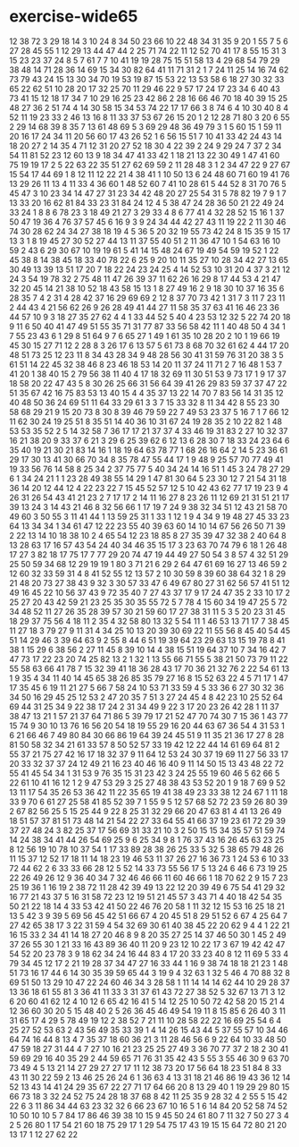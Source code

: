 # exercise-wide65
12
38
72
3
29
18
14
3
10
24
8
34
50
23
66
10
22
48
34
31
35
9
20
1
55
7
5
6
27
28
45
55
1
12
29
13
44
47
44
2
25
71
74
22
11
12
52
70
41
17
8
55
15
31
3
15
23
23
37
24
8
5
7
61
7
7
10
41
19
19
28
75
15
51
58
13
4
29
68
54
79
29
38
48
14
71
28
36
14
69
15
34
30
82
64
41
11
71
31
2
1
7
24
11
25
14
16
74
62
73
79
43
24
15
13
30
34
70
19
53
19
87
15
53
22
13
53
58
6
18
27
30
32
33
65
22
62
51
10
28
20
17
32
25
70
11
29
46
22
9
57
17
24
17
23
34
6
40
43
73
41
15
12
18
17
34
7
10
29
16
25
23
42
86
2
28
16
66
46
70
18
40
39
15
25
48
27
36
2
51
74
4
14
30
58
15
34
53
74
22
17
17
66
3
8
74
6
4
10
30
40
8
4
52
11
19
23
33
2
46
13
16
8
11
33
37
53
67
26
15
20
1
2
12
28
71
80
3
20
6
55
2
29
14
68
39
8
35
7
13
61
48
69
5
3
69
29
48
36
49
79
3
1
5
60
15
1
59
11
20
16
17
24
34
11
20
56
60
17
43
26
52
1
6
56
15
51
7
10
41
33
42
24
43
14
18
20
27
2
14
35
4
71
12
31
20
27
52
18
30
4
22
39
2
24
9
29
24
7
37
2
34
54
11
81
52
23
12
60
13
9
18
34
47
41
33
42
1
18
21
13
22
30
49
1
47
41
60
75
19
19
17
2
5
22
63
22
35
51
27
62
69
59
2
11
28
48
3
1
2
34
47
22
9
27
67
15
54
17
44
69
1
8
12
11
12
22
21
4
38
41
1
10
50
13
6
24
48
60
71
60
19
41
76
13
29
26
11
13
4
11
33
4
36
60
1
48
52
60
7
41
10
28
61
5
44
52
8
31
70
76
5
45
47
3
10
23
34
14
47
27
31
23
34
42
48
20
27
25
54
31
5
78
82
19
7
9
1
7
13
33
20
16
62
81
84
33
23
31
84
24
12
4
5
38
47
24
28
36
50
21
22
49
24
33
24
1
8
8
6
78
23
3
18
49
21
27
3
29
33
4
8
6
77
41
4
32
28
52
15
16
1
37
50
47
19
36
4
76
37
57
45
6
16
9
3
9
24
34
44
42
27
43
11
19
22
2
11
30
46
74
30
28
62
24
34
27
38
18
19
4
5
36
5
20
32
19
55
73
42
24
8
15
35
9
15
17
13
3
1
8
19
45
27
30
52
27
44
13
11
37
55
40
51
2
11
36
47
10
1
54
63
16
10
59
2
43
6
29
30
67
10
19
19
61
5
41
14
15
48
24
67
19
49
54
59
19
52
1
22
45
38
8
14
38
45
18
33
40
78
22
6
25
9
20
10
11
35
27
10
28
34
42
27
13
65
30
49
13
39
13
51
17
20
7
18
22
24
23
24
25
4
14
52
53
10
31
20
4
37
3
21
12
24
3
54
19
78
32
2
75
48
11
47
26
39
37
11
62
26
16
29
8
17
44
53
4
21
47
32
20
45
14
21
38
10
52
18
43
58
15
13
1
8
27
49
16
2
9
18
30
10
37
16
35
6
28
35
7
4
2
31
4
28
42
37
16
29
69
69
2
12
8
37
70
73
42
1
31
7
3
11
7
23
11
2
44
43
4
21
56
62
26
9
26
28
49
41
44
27
11
58
35
37
63
41
16
46
23
36
44
57
10
9
3
18
27
35
27
62
4
4
1
33
44
52
5
40
4
23
53
12
32
5
22
74
20
18
9
11
6
50
40
41
47
49
51
55
35
71
31
77
87
33
56
58
42
11
1
40
48
50
4
34
1
7
55
23
43
6
1
29
8
51
64
9
7
6
65
27
1
49
1
61
35
10
28
20
2
10
1
19
66
19
45
30
15
27
71
12
2
28
8
3
26
17
6
13
57
5
61
73
8
68
70
32
61
62
4
44
17
20
48
51
73
25
12
23
11
8
34
43
28
34
9
48
28
56
30
41
31
59
76
31
20
38
3
5
61
51
14
22
45
32
38
46
8
23
46
18
53
14
20
11
37
24
11
71
2
7
16
48
1
53
7
41
20
1
38
40
15
2
79
56
38
11
40
4
17
18
32
69
11
30
51
53
9
73
17
1
9
17
37
18
58
20
22
47
43
5
8
30
26
25
66
31
56
64
39
41
26
29
83
59
37
37
47
22
51
35
67
42
16
75
83
53
13
40
15
4
4
35
37
13
22
14
70
7
83
56
14
31
35
12
40
48
50
36
24
69
51
11
64
33
29
61
3
3
7
15
33
32
8
11
34
42
8
55
23
30
58
68
29
21
9
15
20
73
8
30
8
39
46
79
59
22
7
49
53
23
37
5
16
7
1
7
66
12
11
62
30
24
19
25
51
8
35
51
14
40
36
10
31
67
24
19
28
35
2
10
22
82
1
48
53
53
35
52
2
5
14
32
58
7
36
17
17
21
37
37
4
33
46
19
31
83
2
27
10
32
37
16
21
38
20
9
33
37
6
21
3
29
6
25
39
62
6
12
13
6
28
30
7
18
33
24
23
64
6
35
40
19
21
30
21
83
14
16
1
18
19
64
63
78
77
1
68
26
16
64
2
14
5
23
36
61
29
17
30
13
41
30
66
70
34
8
35
78
47
55
44
17
1
9
48
9
25
57
70
77
49
41
19
33
56
76
14
58
8
25
34
2
37
75
77
5
40
34
24
14
16
51
1
45
3
24
78
27
29
6
1
34
24
21
1
1
23
28
49
38
55
14
29
1
47
81
30
64
5
23
30
12
7
21
54
31
18
36
14
20
12
44
12
4
22
23
22
7
15
45
52
57
12
5
10
42
43
62
77
17
19
23
9
4
26
31
26
54
43
41
21
23
2
7
17
17
2
14
11
16
27
8
23
26
11
12
69
21
31
51
21
17
39
13
24
3
14
43
21
46
8
32
56
66
1
17
19
7
24
9
38
32
34
51
12
43
21
58
70
49
60
3
50
55
3
11
41
44
1
13
59
25
31
1
33
1
12
1
9
4
34
9
19
48
27
45
33
23
64
13
34
34
1
34
61
47
12
22
23
55
40
39
63
60
14
10
14
67
56
26
50
71
39
2
22
13
14
10
18
38
10
2
4
65
54
12
23
18
85
8
27
35
39
47
32
38
2
40
64
8
13
28
63
17
16
57
43
54
24
40
34
46
35
15
17
3
23
63
70
74
79
6
18
1
26
48
17
27
3
82
18
17
75
17
7
77
29
20
74
47
19
44
49
27
50
54
3
8
57
4
32
51
29
25
50
59
34
68
12
29
19
19
1
80
3
71
21
6
29
2
64
47
61
69
16
27
13
46
59
2
12
60
32
33
59
31
4
8
41
52
55
12
13
57
2
10
30
59
8
39
60
38
64
32
1
8
29
21
48
20
73
27
38
43
9
32
3
30
57
33
47
6
49
67
80
27
31
62
56
57
41
51
12
49
16
45
22
10
56
37
43
9
72
35
40
7
27
43
37
17
9
17
24
47
35
2
33
10
17
2
25
27
20
43
42
59
21
23
25
35
30
35
55
72
5
7
78
4
15
60
34
19
47
25
5
72
34
48
52
11
27
26
35
28
39
57
30
21
59
60
17
27
38
31
11
5
3
5
20
23
31
45
18
29
37
75
56
4
18
11
2
35
4
32
58
80
13
32
5
54
11
1
46
53
13
71
17
7
38
45
11
27
18
3
79
27
9
11
31
4
34
25
10
13
20
39
30
69
22
11
55
56
8
45
40
54
45
51
14
29
46
3
39
64
63
9
2
55
8
44
6
51
19
39
64
23
29
63
13
15
19
78
8
41
38
1
15
29
6
38
56
2
27
11
45
8
39
10
14
4
38
15
51
19
64
37
10
7
34
16
42
7
47
73
17
22
23
20
74
25
82
13
2
1
32
1
13
55
66
71
55
5
38
21
50
73
79
11
22
55
58
63
66
41
78
7
15
32
39
41
18
36
28
43
17
70
36
21
32
76
2
22
54
61
13
1
9
35
4
34
11
40
14
45
65
38
26
85
35
79
27
16
8
15
52
63
22
4
5
71
17
1
47
17
35
45
6
19
11
21
27
5
66
7
58
24
10
53
71
33
59
4
5
33
36
6
27
30
32
36
34
50
16
29
45
25
12
53
2
47
20
35
7
51
3
27
24
45
4
8
42
23
10
25
52
64
69
44
31
25
34
9
22
38
17
24
2
31
34
49
9
22
3
17
20
23
26
42
28
1
11
37
38
47
13
21
1
57
21
37
64
71
86
5
39
79
17
21
52
47
70
74
30
7
15
36
1
43
77
15
74
9
30
10
13
76
16
56
20
54
18
19
55
29
16
20
44
63
67
36
54
4
31
53
1
6
21
66
46
7
49
80
84
30
66
86
19
64
39
24
45
51
9
11
35
21
36
17
27
8
28
81
50
58
32
34
21
61
33
57
8
50
52
57
33
19
42
12
22
44
14
61
69
64
81
2
55
37
21
75
27
42
16
17
18
32
37
9
11
64
12
53
24
30
37
19
69
11
27
56
33
17
20
33
32
37
37
24
12
49
21
16
23
40
46
16
40
9
11
14
50
15
13
43
48
22
72
55
41
45
54
34
1
31
53
9
76
35
15
31
23
42
3
24
25
55
19
60
46
5
62
66
5
22
61
10
41
16
12
1
2
9
47
53
29
3
25
27
48
38
43
53
52
20
1
9
18
7
69
9
52
13
11
17
54
35
26
53
36
42
11
22
35
65
19
41
38
49
23
33
38
12
24
67
1
11
18
33
9
70
6
61
27
25
58
41
85
52
39
7
1
55
9
5
12
57
68
52
72
23
59
26
80
39
2
67
82
56
25
5
15
25
44
9
22
8
25
31
32
29
66
20
47
63
81
4
41
13
26
49
18
51
57
37
81
51
73
48
14
21
54
22
27
33
64
55
41
66
37
19
23
61
72
29
39
37
27
48
24
3
82
25
37
17
56
69
31
33
21
10
3
2
50
15
15
34
35
57
51
59
74
14
24
38
34
41
44
26
54
69
25
9
6
25
34
9
8
1
76
37
43
16
26
45
63
23
25
8
12
56
19
10
78
10
37
54
1
17
33
89
28
38
26
25
33
5
32
5
38
65
79
48
26
11
15
37
12
52
17
18
11
14
18
23
19
46
53
11
37
26
27
16
36
73
1
24
53
6
10
33
72
44
62
2
6
33
33
66
28
12
5
52
14
33
73
55
56
17
5
13
24
6
46
6
73
19
25
22
26
49
26
12
9
36
40
34
7
32
46
46
66
11
60
46
66
1
18
70
62
2
9
15
7
23
25
19
36
1
16
19
2
38
72
11
28
42
39
49
13
22
12
20
39
49
6
75
54
41
29
32
16
77
21
43
37
5
16
31
58
72
23
12
19
51
21
45
57
3
43
71
4
40
18
42
54
35
50
21
22
18
14
4
33
53
42
41
50
22
46
76
20
58
1
11
32
12
15
53
16
25
18
21
13
5
42
3
9
39
5
69
56
45
42
51
66
67
4
20
45
51
8
29
51
52
6
67
4
25
64
7
27
42
65
38
17
3
22
31
59
4
54
32
69
30
61
40
38
45
22
20
62
9
4
4
1
22
21
16
15
33
2
34
41
14
18
27
20
46
8
9
8
20
35
27
25
14
37
46
50
30
1
45
2
49
37
26
55
30
1
21
33
16
43
89
36
40
11
20
9
23
12
10
22
17
3
67
19
42
42
47
54
52
20
23
78
3
9
18
62
34
24
16
44
83
4
17
20
33
23
40
8
12
11
69
5
33
4
79
34
45
12
17
2
21
19
28
37
34
47
27
16
33
44
1
16
9
38
74
18
18
21
23
1
48
51
73
16
17
44
6
14
30
35
39
59
65
44
3
19
9
4
32
63
1
32
5
46
4
70
88
32
8
69
51
50
13
29
10
47
22
24
60
46
34
3
28
58
1
11
14
14
14
62
44
10
29
28
37
13
36
18
61
55
81
3
36
41
11
33
3
31
37
61
43
72
27
38
52
5
32
67
13
71
3
12
6
20
60
41
62
12
4
10
12
6
65
42
16
41
5
14
12
25
10
50
72
42
58
20
15
21
4
12
36
60
30
20
5
15
48
40
2
5
26
36
45
46
49
54
19
11
8
15
85
6
26
40
3
11
31
65
17
4
29
5
78
49
19
12
2
38
52
7
21
11
10
28
58
22
22
16
69
25
54
6
4
25
27
52
53
63
2
43
56
49
35
33
39
1
4
14
26
15
43
44
5
37
55
57
10
34
46
64
74
16
44
8
13
4
7
35
37
18
60
36
21
3
11
28
46
56
6
9
22
64
10
33
48
50
47
59
18
27
31
44
4
7
27
10
16
21
23
25
25
27
49
3
36
70
77
37
2
18
2
30
41
59
69
29
16
40
35
29
2
44
59
65
71
76
31
35
42
43
5
55
3
55
46
30
9
63
70
73
49
4
5
13
21
14
27
29
27
27
17
11
12
38
73
20
17
56
64
18
23
51
84
8
33
43
11
30
22
59
2
13
46
25
26
24
6
1
36
63
4
13
31
18
21
46
86
19
43
36
12
14
52
13
43
14
41
24
29
35
67
22
27
71
17
64
66
20
8
13
29
40
1
19
29
29
80
15
66
73
18
3
32
24
52
75
24
28
18
37
68
8
42
11
25
35
9
28
32
4
2
55
5
15
42
22
6
3
11
86
34
44
63
23
32
32
6
66
23
67
10
16
5
1
6
14
84
20
52
58
74
52
10
50
10
10
5
7
84
17
86
46
39
38
10
15
9
45
50
24
61
80
7
11
32
7
50
27
3
4
2
5
26
80
1
17
54
21
60
18
75
29
17
1
29
54
75
17
43
19
15
15
64
72
80
21
20
13
17
1
12
27
62
22
